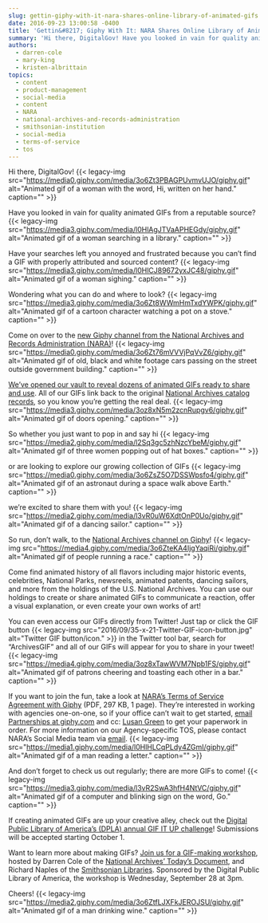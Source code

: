 ```yaml
---
slug: gettin-giphy-with-it-nara-shares-online-library-of-animated-gifs
date: 2016-09-23 13:00:58 -0400
title: 'Gettin&#8217; Giphy With It: NARA Shares Online Library of Animated Gifs'
summary: 'Hi there, DigitalGov! Have you looked in vain for quality animated GIFs from a reputable source? Have your searches left you annoyed and frustrated because you can’t find a GIF with properly attributed and sourced content? Wondering what you can do and where to look? Come on over to the new Giphy channel from the'
authors:
  - darren-cole
  - mary-king
  - kristen-albrittain
topics:
  - content
  - product-management
  - social-media
  - content
  - NARA
  - national-archives-and-records-administration
  - smithsonian-institution
  - social-media
  - terms-of-service
  - tos
---
```


Hi there, DigitalGov! {{< legacy-img src="https://media0.giphy.com/media/3o6Zt3PBAGPUvmvUJO/giphy.gif" alt="Animated gif of a woman with the word, Hi, written on her hand." caption="" >}} 

Have you looked in vain for quality animated GIFs from a reputable source? {{< legacy-img src="https://media3.giphy.com/media/l0HlAgJTVaAPHEGdy/giphy.gif" alt="Animated gif of a woman searching in a library." caption="" >}} 

Have your searches left you annoyed and frustrated because you can’t find a GIF with properly attributed and sourced content? {{< legacy-img src="https://media3.giphy.com/media/l0HlCJ89672yxJC48/giphy.gif" alt="Animated gif of a woman sighing." caption="" >}} 

Wondering what you can do and where to look? {{< legacy-img src="https://media3.giphy.com/media/3o6Zt8WWmHmTxdYWPK/giphy.gif" alt="Animated gif of a cartoon character watching a pot on a stove." caption="" >}} 

Come on over to the <a href="http://giphy.com/usnationalarchives" target="_blank">new Giphy channel from the National Archives and Records Administration (NARA)</a>! {{< legacy-img src="https://media0.giphy.com/media/3o6Zt76mVVVjPqVvZ6/giphy.gif" alt="Animated gif of old, black and white footage cars passing on the street outside government building." caption="" >}} 

<a href="http://us11.campaign-archive2.com/?u=bfeaf03e7b0b1636c0b375892&id=ba57d024c4" target="_blank">We&#8217;ve opened our vault to reveal dozens of animated GIFs ready to share and use</a>. All of our GIFs link back to the original <a href="https://catalog.archives.gov/" target="_blank">National Archives catalog records</a>, so you know you’re getting the real deal. {{< legacy-img src="https://media3.giphy.com/media/3oz8xN5m2zcnRupgv6/giphy.gif" alt="Animated gif of doors opening." caption="" >}} 

So whether you just want to pop in and say hi {{< legacy-img src="https://media2.giphy.com/media/l2Sq3gc5zhNzcYbeM/giphy.gif" alt="Animated gif of three women popping out of hat boxes." caption="" >}} 

or are looking to explore our growing collection of GIFs {{< legacy-img src="https://media0.giphy.com/media/3o6ZsZ5O7DSSWpsfo4/giphy.gif" alt="Animated gif of an astronaut during a space walk above Earth." caption="" >}} 

we’re excited to share them with you! {{< legacy-img src="https://media2.giphy.com/media/l3vR0uW6XdtOnP0Uo/giphy.gif" alt="Animated gif of a dancing sailor." caption="" >}} 

So run, don’t walk, to the <a href="http://giphy.com/usnationalarchives" target="_blank">National Archives channel on Giphy</a>! {{< legacy-img src="https://media4.giphy.com/media/3o6ZteKA4IjgYaqiRi/giphy.gif" alt="Animated gif of people running a race." caption="" >}} 

Come find animated history of all flavors including major historic events, celebrities, National Parks, newsreels, animated patents, dancing sailors, and more from the holdings of the U.S. National Archives. You can use our holdings to create or share animated GIFs to communicate a reaction, offer a visual explanation, or even create your own works of art!

You can even access our GIFs directly from Twitter! Just tap or click the GIF button {{< legacy-img src="2016/09/35-x-21-Twitter-GIF-icon-button.jpg" alt="Twitter GIF button/icon." >}} in the Twitter tool bar, search for “ArchivesGIF” and all of our GIFs will appear for you to share in your tweet! {{< legacy-img src="https://media4.giphy.com/media/3oz8xTawWVM7Npb1FS/giphy.gif" alt="Animated gif of patrons cheering and toasting each other in a bar." caption="" >}} 

If you want to join the fun, take a look at [NARA&#8217;s Terms of Service Agreement with Giphy](https://s3.amazonaws.com/digitalgov/_legacy-img/2016/09/NARA_Giphy_TOS_2016a.pdf) (PDF, 297 KB, 1 page). They’re interested in working with agencies one-on-one, so if your office can’t wait to get started, <a href="mailto:partnerships@giphy.com" target="_blank">email Partnerships at giphy.com</a> and cc: <a href="mailto:lusan@giphy.com" target="_blank">Lusan Green</a> to get your paperwork in order. For more information on our Agency-specific TOS, please contact NARA&#8217;s Social Media team via <a href="mailto:socialmedia@nara.gov" target="_blank">email</a>. {{< legacy-img src="https://media1.giphy.com/media/l0HlHLCqPLdy4ZGmI/giphy.gif" alt="Animated gif of a man reading a letter." caption="" >}} 

And don’t forget to check us out regularly; there are more GIFs to come! {{< legacy-img src="https://media3.giphy.com/media/l3vR2SwA3hfH4NtVC/giphy.gif" alt="Animated gif of a computer and blinking sign on the word, Go." caption="" >}} 

If creating animated GIFs are up your creative alley, check out the <a href="https://dp.la/info/gif-it-up/" target="_blank">Digital Public Library of America’s (DPLA) annual GIF IT UP challenge</a>! Submissions will be accepted starting October 1.

Want to learn more about making GIFs? <a href="https://dp.la/info/get-involved/workshops/" target="_blank">Join us for a GIF-making workshop</a>, hosted by Darren Cole of the <a href="http://todaysdocument.tumblr.com/" target="_blank">National Archives’ Today’s Document</a>, and Richard Naples of the <a href="http://smithsonianlibraries.tumblr.com/" target="_blank">Smithsonian Libraries</a>. Sponsored by the Digital Public Library of America, the workshop is Wednesday, September 28 at 3pm.

Cheers! {{< legacy-img src="https://media2.giphy.com/media/3o6ZtfLJXFkJEROJSU/giphy.gif" alt="Animated gif of a man drinking wine." caption="" >}}